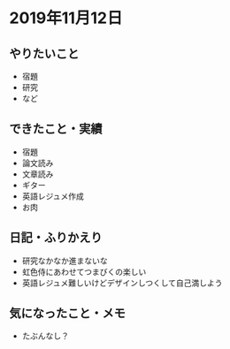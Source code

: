 # 2019年11月12日

## やりたいこと

- 宿題
- 研究
- など

## できたこと・実績

- 宿題
- 論文読み
- 文章読み
- ギター
- 英語レジュメ作成
- お肉

## 日記・ふりかえり

- 研究なかなか進まないな
- 虹色侍にあわせてつまびくの楽しい
- 英語レジュメ難しいけどデザインしつくして自己満しよう

## 気になったこと・メモ

- たぶんなし？
